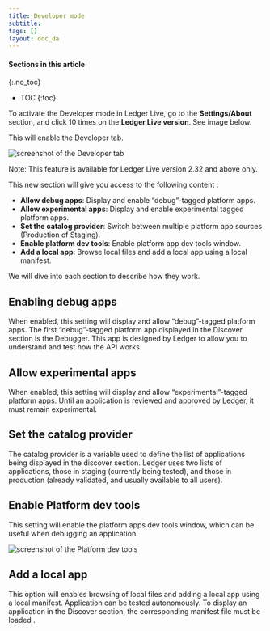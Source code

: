 ```yaml
---
title: Developer mode
subtitle:
tags: []
layout: doc_da
---
```


#### Sections in this article
{:.no_toc}
* TOC
{:toc}

To activate the Developer mode in Ledger Live, go to the **Settings/About** section, and click 10 times on the **Ledger Live version**. See image below.

This will enable the Developer tab.

![screenshot of the Developer tab](../images/developer_mode_tab.png "Developer tab")

Note: This feature is available for Ledger Live version 2.32 and above only.

This new section will give you access to the following content :

- **Allow debug apps**: Display and enable “debug”-tagged platform apps.
- **Allow experimental apps**: Display and enable experimental tagged platform apps.
- **Set the catalog provider**: Switch between multiple platform app sources (Production of Staging).
- **Enable platform dev tools**: Enable platform app dev tools window.
- **Add a local app**: Browse local files and add a local app using a local manifest.

We will dive into each section to describe how they work.

## Enabling debug apps

When enabled, this setting will display and allow “debug”-tagged platform apps.
The first “debug”-tagged platform app displayed in the Discover section is the Debugger. This app is designed by Ledger to allow you to understand and test how the API works.

## Allow experimental apps

When enabled, this setting will display and allow “experimental”-tagged platform apps.
Until an application is reviewed and approved by Ledger, it  must remain experimental.

## Set the catalog provider

The catalog provider is a variable used to define the list of applications being displayed in the discover section. Ledger uses two lists of applications, those in staging (currently being tested), and those in production (already validated, and usually available to all users).

## Enable Platform dev tools

This setting will enable the platform apps dev tools window, which can be useful when debugging an application.

![screenshot of the Platform dev tools](../images/platform_dev_tools.png "Developer tools window")

## Add a local app

This option will enables browsing of local files and adding a local app using a local manifest.
Application can be tested autonomously.
To display an application in the Discover section, the corresponding manifest file must be loaded .
